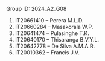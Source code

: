  Group ID:  2024_A2_G08

1.	IT20661410 – Perera M.L.D.
2.	IT20660284 – Masakorala W.P.
3.	IT20641474 – Pulasinghe T.K.
4.	IT20640170 – Thisaranga B.V.Y.L.
5.	IT20642778 – De Silva A.M.A.R.
6.	IT20010362 – Francis J.V.
